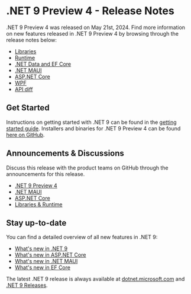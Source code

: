 # .NET 9 Preview 4 - Release Notes

.NET 9 Preview 4 was released on May 21st, 2024. Find more information on new features released in .NET 9 Preview 4 by browsing through the release notes below:

* [Libraries](./libraries.md)
* [Runtime](./runtime.md)
* [.NET Data and EF Core](./efcoreanddata.md)
* [.NET MAUI](./dotnetmaui.md)
* [ASP.NET Core](./aspnetcore.md)
* [WPF](./wpf.md)
* [API diff](./api-diff/README.md)

## Get Started

Instructions on getting started with .NET 9 can be found in the [getting started guide](../../get-started.md). Installers and binaries for .NET 9 Preview 4 can be found [here on GitHub](./9.0.0-preview.4.md).

## Announcements & Discussions

Discuss this release with the product teams on GitHub through the announcements for this release.

* [.NET 9 Preview 4](https://aka.ms/dotnet/9/preview4)
* [.NET MAUI](https://github.com/dotnet/maui/discussions/22553)
* [ASP.NET Core](https://github.com/dotnet/aspnetcore/discussions/55820)
* [Libraries & Runtime](https://github.com/dotnet/runtime/discussions/102504)

## Stay up-to-date

You can find a detailed overview of all new features in .NET 9:

* [What's new in .NET 9](https://learn.microsoft.com/dotnet/core/whats-new/dotnet-9/overview)
* [What's new in ASP.NET Core](https://learn.microsoft.com/aspnet/core/release-notes/aspnetcore-9.0)
* [What's new in .NET MAUI](https://learn.microsoft.com/dotnet/maui/whats-new/dotnet-9)
* [What's new in EF Core](https://learn.microsoft.com/ef/core/what-is-new/ef-core-9.0/whatsnew)

The latest .NET 9 release is always available at [dotnet.microsoft.com](https://dotnet.microsoft.com/download/dotnet/9.0) and [.NET 9 Releases](../../README.md).
